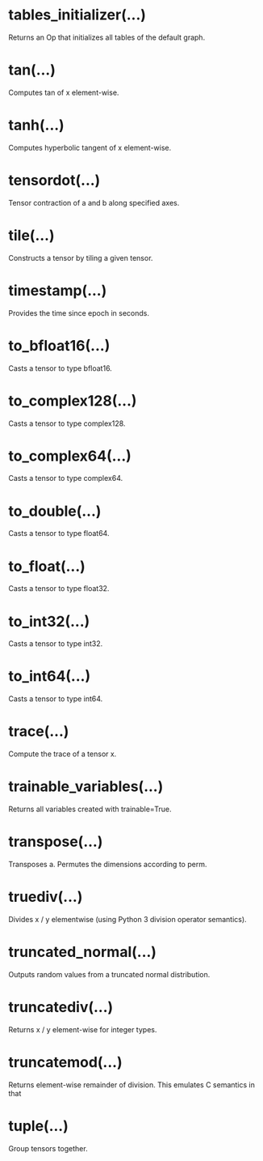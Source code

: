 # tables_initializer(...)
Returns an Op that initializes all tables of the default graph.

# tan(...)
Computes tan of x element-wise.

# tanh(...)
Computes hyperbolic tangent of x element-wise.

# tensordot(...)
Tensor contraction of a and b along specified axes.

# tile(...)
Constructs a tensor by tiling a given tensor.

# timestamp(...)
Provides the time since epoch in seconds.

# to_bfloat16(...)
Casts a tensor to type bfloat16.

# to_complex128(...)
Casts a tensor to type complex128.

# to_complex64(...)
Casts a tensor to type complex64.

# to_double(...)
Casts a tensor to type float64.

# to_float(...)
Casts a tensor to type float32.

# to_int32(...)
Casts a tensor to type int32.

# to_int64(...)
Casts a tensor to type int64.

# trace(...)
Compute the trace of a tensor x.

# trainable_variables(...)
Returns all variables created with trainable=True.

# transpose(...)
Transposes a. Permutes the dimensions according to perm.

# truediv(...)
Divides x / y elementwise (using Python 3 division operator semantics).

# truncated_normal(...)
Outputs random values from a truncated normal distribution.

# truncatediv(...)
Returns x / y element-wise for integer types.

# truncatemod(...)
Returns element-wise remainder of division. This emulates C semantics in that

# tuple(...)
Group tensors together.
